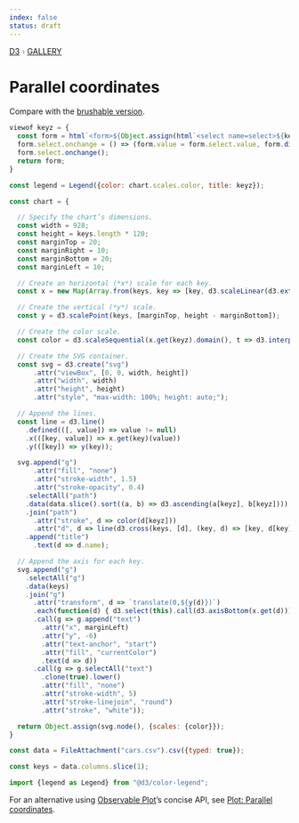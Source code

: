 ```yaml
---
index: false
status: draft
---
```


<div style="color: grey; font: 13px/25.5px var(--sans-serif); text-transform: uppercase;"><h1 style="display: none;">Parallel coordinates</h1><a href="https://d3js.org/">D3</a> › <a href="/@d3/gallery">Gallery</a></div>

# Parallel coordinates

Compare with the [brushable version](/@d3/brushable-parallel-coordinates).

```js
viewof keyz = {
  const form = html`<form>${Object.assign(html`<select name=select>${keys.map(key => Object.assign(html`<option>`, {value: key, textContent: key}))}</select>`, {value: "weight (lb)"})} <i style="font-size:smaller;">color encoding</i>`;
  form.select.onchange = () => (form.value = form.select.value, form.dispatchEvent(new CustomEvent("input")));
  form.select.onchange();
  return form;
}
```

```js
const legend = Legend({color: chart.scales.color, title: keyz});
```

```js echo
const chart = {

  // Specify the chart’s dimensions.
  const width = 928;
  const height = keys.length * 120;
  const marginTop = 20;
  const marginRight = 10;
  const marginBottom = 20;
  const marginLeft = 10;

  // Create an horizontal (*x*) scale for each key.
  const x = new Map(Array.from(keys, key => [key, d3.scaleLinear(d3.extent(data, d => d[key]), [marginLeft, width - marginRight])]));

  // Create the vertical (*y*) scale.
  const y = d3.scalePoint(keys, [marginTop, height - marginBottom]);

  // Create the color scale.
  const color = d3.scaleSequential(x.get(keyz).domain(), t => d3.interpolateBrBG(1 - t));

  // Create the SVG container.
  const svg = d3.create("svg")
      .attr("viewBox", [0, 0, width, height])
      .attr("width", width)
      .attr("height", height)
      .attr("style", "max-width: 100%; height: auto;");

  // Append the lines.
  const line = d3.line()
    .defined(([, value]) => value != null)
    .x(([key, value]) => x.get(key)(value))
    .y(([key]) => y(key));

  svg.append("g")
      .attr("fill", "none")
      .attr("stroke-width", 1.5)
      .attr("stroke-opacity", 0.4)
    .selectAll("path")
    .data(data.slice().sort((a, b) => d3.ascending(a[keyz], b[keyz])))
    .join("path")
      .attr("stroke", d => color(d[keyz]))
      .attr("d", d => line(d3.cross(keys, [d], (key, d) => [key, d[key]])))
    .append("title")
      .text(d => d.name);

  // Append the axis for each key.
  svg.append("g")
    .selectAll("g")
    .data(keys)
    .join("g")
      .attr("transform", d => `translate(0,${y(d)})`)
      .each(function(d) { d3.select(this).call(d3.axisBottom(x.get(d))); })
      .call(g => g.append("text")
        .attr("x", marginLeft)
        .attr("y", -6)
        .attr("text-anchor", "start")
        .attr("fill", "currentColor")
        .text(d => d))
      .call(g => g.selectAll("text")
        .clone(true).lower()
        .attr("fill", "none")
        .attr("stroke-width", 5)
        .attr("stroke-linejoin", "round")
        .attr("stroke", "white"));

  return Object.assign(svg.node(), {scales: {color}});
}
```

```js echo
const data = FileAttachment("cars.csv").csv({typed: true});
```

```js echo
const keys = data.columns.slice(1);
```

```js echo
import {legend as Legend} from "@d3/color-legend";
```

For an alternative using [Observable Plot](/plot/)’s concise API, see [Plot: Parallel coordinates](https://observablehq.com/@observablehq/plot-parcoords).
